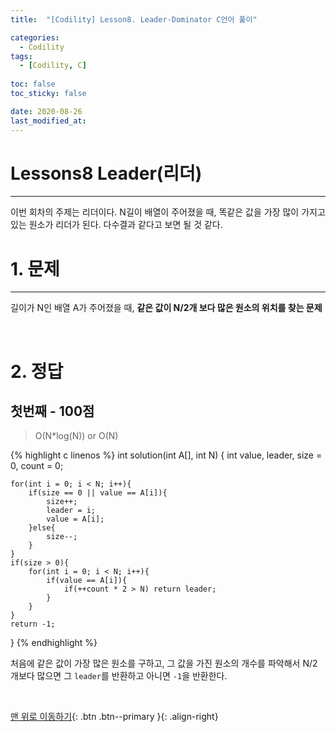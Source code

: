 ```yaml
---
title:  "[Codility] Lesson8. Leader-Dominator C언어 풀이" 

categories:
  - Codility
tags:
  - [Codility, C]
 
toc: false
toc_sticky: false

date: 2020-08-26
last_modified_at:
---
```

# Lessons8 Leader(리더)
---
이번 회차의 주제는 리더이다. N길이 배열이 주어졌을 때, 똑같은 값을 가장 많이 가지고 있는 원소가 리더가 된다. 다수결과 같다고 보면 될 것 같다.

# 1. 문제
---
길이가 N인 배열 A가 주어졌을 때, **같은 값이 N/2개 보다 많은 원소의 위치를 찾는 문제**

<br>

# 2. 정답
## 첫번째 - 100점
>O(N*log(N)) or O(N)

{% highlight c linenos %}
int solution(int A[], int N) {
    int value, leader, size = 0, count = 0;
    
    for(int i = 0; i < N; i++){
        if(size == 0 || value == A[i]){
            size++;
            leader = i;
            value = A[i];
        }else{
            size--;
        }
    }
    if(size > 0){
        for(int i = 0; i < N; i++){
            if(value == A[i]){
                if(++count * 2 > N) return leader;
            }
        }
    }
    return -1;
}
{% endhighlight %}

처음에 같은 값이 가장 많은 원소를 구하고, 그 값을 가진 원소의 개수를 파악해서 N/2개보다 많으면 그 `leader`를 반환하고 아니면 `-1`을 반환한다.

<br>

[맨 위로 이동하기](#){: .btn .btn--primary }{: .align-right}